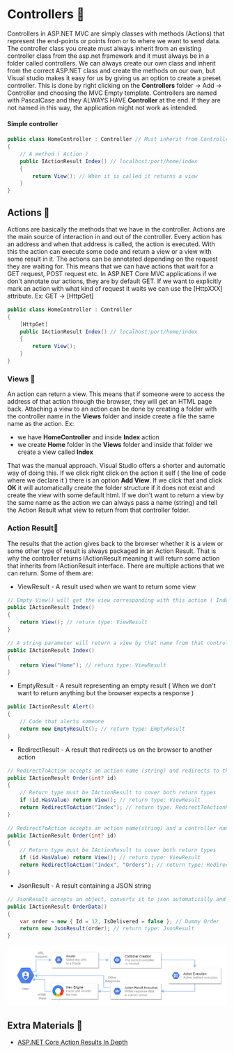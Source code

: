 # Controllers 🍪
Controllers in ASP.NET MVC are simply classes with methods (Actions) that represent the end-points or points from or to where we want to send data. The controller class you create must always inherit from an existing controller class from the asp.net framework and it must always be in a folder called controllers. We can always create our own class and inherit from the correct ASP.NET class and create the methods on our own, but Visual studio makes it easy for us by giving us an option to create a preset controller. This is done by right clicking on the **Controllers** folder -> Add -> Controller and choosing the MVC Empty template. Controllers are named with PascalCase and they ALWAYS HAVE **Controller** at the end. If they are not named in this way, the application might not work as intended.
#### Simple controller
```csharp
public class HomeController : Controller // Must inherit from Controller
{
	// A method ( Action )
    public IActionResult Index() // localhost:port/home/index
    {
        return View(); // When it is called it returns a view
    }
}
```
## Actions 🔹
Actions are basically the methods that we have in the controller. Actions are the main source of interaction in and out of the controller. Every action has an address and when that address is called, the action is executed. With this the action can execute some code and return a view or a view with some result in it. The actions can be annotated depending on the request they are waiting for. This means that we can have actions that wait for a GET request, POST request etc. In ASP.NET Core MVC applications if we don't annotate our actions, they are by default GET. If we want to explicitly mark an action with what kind of request it waits we can use the [HttpXXX] attribute. Ex: GET -> [HttpGet]
```csharp
public class HomeController : Controller
{
	[HttpGet]
    public IActionResult Index() // localhost:port/home/index
    {
        return View();
    }
}
```
### Views 🔽
An action can return a view. This means that if someone were to access the address of that action through the browser, they will get an HTML page back. Attaching a view to an action can be done by creating a folder with the controller name in the **Views** folder and inside create a file the same name as the action. Ex:
* we have **HomeController** and inside **Index** action
* we create **Home** folder in the **Views** folder and inside that folder we create a view called **Index**

That was the manual approach. Visual Studio offers a shorter and automatic way of doing this. If we click right click on the action it self ( the line of code where we declare it ) there is an option **Add View**. If we click that and click **OK** it will automatically create the folder structure if it does not exist and create the view with some default html. If we don't want to return a view by the same name as the action we can always pass a name (string) and tell the Action Result what view to return from that controller folder.
### Action Result🔽
The results that the action gives back to the browser whether it is a view or some other type of result is always packaged in an Action Result. That is why the controller returns IActionResult meaning it will return some action that inherits from IActionResult interface. There are multiple actions that we can return. Some of them are:
* ViewResult - A result used when we want to return some view
```csharp
// Empty View() will get the view corresponding with this action ( Index )
public IActionResult Index()
{
	return View(); // return type: ViewResult
}
```
```csharp
// A string parameter will return a view by that name from that controller
public IActionResult Index()
{
    return View("Home"); // return type: ViewResult
}
```
* EmptyResult - A result representing an empty result ( When we don't want to return anything but the browser expects a response )
```csharp
public IActionResult Alert()
{
    // Code that alerts someone
    return new EmptyResult(); // return type: EmptyResult
}
```
* RedirectResult - A result that redirects us on the browser to another action
```csharp
// RedirectToAction accepts an action name (string) and redirects to that action from the same controller
public IActionResult Order(int? id) 
{
	// Return type must be IActionResult to cover both return types
    if (id.HasValue) return View(); // return type: ViewResult
    return RedirectToAction("Index"); // return type: RedirectToActionResult
}
```
```csharp
// RedirectToAction accepts an action name(string) and a controller name(string) and redirects to that action from that controller
public IActionResult Order(int? id)
{
	// Return type must be IActionResult to cover both return types
    if (id.HasValue) return View(); // return type: ViewResult
    return RedirectToAction("Index", "Orders"); // return type: RedirectToActionResult
}
```
* JsonResult - A result containing a JSON string
```csharp
// JsonResult accepts an object, converts it to json automatically and returns it
public IActionResult OrderData()
{
    var order = new { Id = 12, IsDelivered = false }; // Dummy Order
    return new JsonResult(order); // return type: JsonResult
}
```
![How a Controller works](https://github.com/sedc-codecademy/sedc7-08-aspnetmvc/blob/master/g6/Helpful-Info/img/class21.png?raw=true)
## Extra Materials 📘
* [ASP.NET Core Action Results In Depth](http://hamidmosalla.com/2017/03/29/asp-net-core-action-results-explained/)
